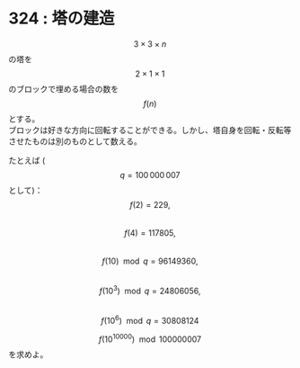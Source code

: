 # 324 : 塔の建造

$$3 \times 3 \times n$$の塔を$$2 \times 1 \times 1$$のブロックで埋める場合の数を$$f(n)$$とする。  
ブロックは好きな方向に回転することができる。しかし、塔自身を回転・反転等させたものは別のものとして数える。

たとえば \($$q=100\,000\,007$$として\)：  
$$f(2) = 229,$$  
$$f(4) = 117805,$$  
$$f(10) \mod q = 96149360,$$  
$$f(10^3) \mod q = 24806056,$$  
$$f(10^6) \mod q = 30808124$$

$$f(10^{10000}) \mod 100000007$$を求めよ。

